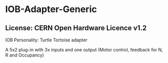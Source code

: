 # IOB-Adapter-Generic
## License: CERN Open Hardware Licence v1.2


IOB Personality: Turtle Tortoise adapter

A 5x2 plug-in with 3x inputs and one output (Motor control, feedback for N, R and Occupancy)

